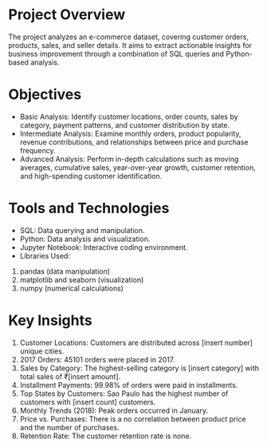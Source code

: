 # Project Overview
The project analyzes an e-commerce dataset, covering customer orders, products, sales, and seller details. It aims to extract actionable insights for business improvement through a combination of SQL queries and Python-based analysis.
# Objectives
- Basic Analysis: Identify customer locations, order counts, sales by category, payment patterns, and customer distribution by state.
- Intermediate Analysis: Examine monthly orders, product popularity, revenue contributions, and relationships between price and purchase frequency.
- Advanced Analysis: Perform in-depth calculations such as moving averages, cumulative sales, year-over-year growth, customer retention, and high-spending customer identification.
# Tools and Technologies
- SQL: Data querying and manipulation.
- Python: Data analysis and visualization.
- Jupyter Notebook: Interactive coding environment.
- Libraries Used:
1. pandas (data manipulation)
2. matplotlib and seaborn (visualization)
3. numpy (numerical calculations)
# Key Insights
1. Customer Locations: Customers are distributed across [insert number] unique cities.
2. 2017 Orders: 45101 orders were placed in 2017.
3. Sales by Category: The highest-selling category is [insert category] with total sales of ₹[insert amount].
4. Installment Payments: 99.98% of orders were paid in installments.
5. Top States by Customers: Sao Paulo has the highest number of customers with [insert count] customers.
6. Monthly Trends (2018): Peak orders occurred in January.
7. Price vs. Purchases: There is a no correlation between product price and the number of purchases.
8. Retention Rate: The customer retention rate is none.
